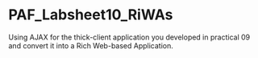 # PAF_Labsheet10_RiWAs
Using AJAX for the thick-client application you developed in practical 09 and convert it into a Rich Web-based Application. 
